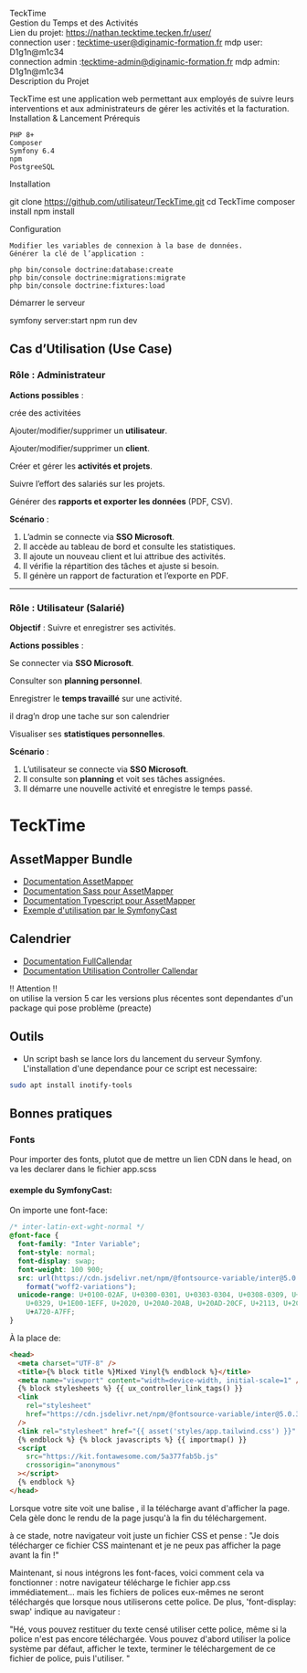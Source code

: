 TeckTime <br>  Gestion du Temps et des Activités<br>
 Lien du projet:
 https://nathan.tecktime.tecken.fr/user/<br>
 connection user : tecktime-user@diginamic-formation.fr mdp user: D1g1n@m1c34 <br>
 connection admin :tecktime-admin@diginamic-formation.fr mdp admin: D1g1n@m1c34<br>
 Description du Projet

TeckTime est une application web permettant aux employés de suivre leurs interventions et aux administrateurs de gérer les activités et la facturation.
 Installation & Lancement
  Prérequis

    PHP 8+
    Composer
    Symfony 6.4
    npm
    PostgreeSQL

 Installation

git clone https://github.com/utilisateur/TeckTime.git
cd TeckTime
composer install
npm install

 Configuration

    Modifier les variables de connexion à la base de données.
    Générer la clé de l’application :

    php bin/console doctrine:database:create
    php bin/console doctrine:migrations:migrate
    php bin/console doctrine:fixtures:load

 Démarrer le serveur

symfony server:start
npm run dev



## **Cas d’Utilisation (Use Case)**

### **Rôle : Administrateur**

 **Actions possibles** :

crée des activitées

Ajouter/modifier/supprimer un **utilisateur**.

 Ajouter/modifier/supprimer un **client**.

 Créer et gérer les **activités et projets**.

 Suivre l’effort des salariés sur les projets.

 Générer des **rapports et exporter les données** (PDF, CSV).

 **Scénario** :

1. L’admin se connecte via **SSO Microsoft**.
2. Il accède au tableau de bord et consulte les statistiques.
3. Il ajoute un nouveau client et lui attribue des activités.
4. Il vérifie la répartition des tâches et ajuste si besoin.
5. Il génère un rapport de facturation et l’exporte en PDF.

---

### **Rôle : Utilisateur (Salarié)**

**Objectif** : Suivre et enregistrer ses activités.

 **Actions possibles** :

Se connecter via **SSO Microsoft**.

Consulter son **planning personnel**.

Enregistrer le **temps travaillé** sur une activité.

 il  drag’n drop une tache sur son calendrier 

 Visualiser ses **statistiques personnelles**.

**Scénario** :

1. L’utilisateur se connecte via **SSO Microsoft**.
2. Il consulte son **planning** et voit ses tâches assignées.
3. Il démarre une nouvelle activité et enregistre le temps passé.






# TeckTime

## AssetMapper Bundle

- [Documentation AssetMapper](https://symfony.com/doc/6.4/frontend/asset_mapper.html)
- [Documentation Sass pour AssetMapper](https://symfony.com/bundles/SassBundle/current/index.html)
- [Documentation Typescript pour AssetMapper](https://github.com/sensiolabs/AssetMapperTypeScriptBundle/blob/main/doc/index.rst)
- [Exemple d'utilisation par le SymfonyCast](https://symfonycasts.com/screencast/asset-mapper)

## Calendrier

- [Documentation FullCallendar](https://fullcalendar.io/)
- [Documentation Utilisation Controller Callendar](/.doc/calendar.md)

:bangbang: Attention :bangbang:  
on utilise la version 5 car les versions plus récentes sont dependantes d'un package qui pose problème (preacte)

## Outils

- Un script bash se lance lors du lancement du serveur Symfony. L'installation d'une dependance pour ce script est necessaire:

```bash
sudo apt install inotify-tools
```

## Bonnes pratiques

### Fonts

Pour importer des fonts, plutot que de mettre un lien CDN dans le head, on va les declarer dans le fichier app.scss

#### exemple du SymfonyCast:

On importe une font-face:

```css
/* inter-latin-ext-wght-normal */
@font-face {
  font-family: "Inter Variable";
  font-style: normal;
  font-display: swap;
  font-weight: 100 900;
  src: url(https://cdn.jsdelivr.net/npm/@fontsource-variable/inter@5.0.3/files/inter-latin-ext-wght-normal.woff2)
    format("woff2-variations");
  unicode-range: U+0100-02AF, U+0300-0301, U+0303-0304, U+0308-0309, U+0323,
    U+0329, U+1E00-1EFF, U+2020, U+20A0-20AB, U+20AD-20CF, U+2113, U+2C60-2C7F,
    U+A720-A7FF;
}
```

À la place de:

```html
<head>
  <meta charset="UTF-8" />
  <title>{% block title %}Mixed Vinyl{% endblock %}</title>
  <meta name="viewport" content="width=device-width, initial-scale=1" />
  {% block stylesheets %} {{ ux_controller_link_tags() }}
  <link
    rel="stylesheet"
    href="https://cdn.jsdelivr.net/npm/@fontsource-variable/inter@5.0.3/index.min.css"
  />
  <link rel="stylesheet" href="{{ asset('styles/app.tailwind.css') }}" />
  {% endblock %} {% block javascripts %} {{ importmap() }}
  <script
    src="https://kit.fontawesome.com/5a377fab5b.js"
    crossorigin="anonymous"
  ></script>
  {% endblock %}
</head>
```

Lorsque votre site voit une balise <link rel="stylesheet">, il la télécharge avant d'afficher la page. Cela gèle donc le rendu de la page jusqu'à la fin du téléchargement.

à ce stade, notre navigateur voit juste un fichier CSS et pense :
"Je dois télécharger ce fichier CSS maintenant et je ne peux pas afficher la page avant la fin !"

Maintenant, si nous intégrons les font-faces, voici comment cela va fonctionner : notre navigateur télécharge le fichier app.css immédiatement...
mais les fichiers de polices eux-mêmes ne seront téléchargés que lorsque nous utiliserons cette police.
De plus, 'font-display: swap' indique au navigateur :

"Hé, vous pouvez restituer du texte censé utiliser cette police, même si la police n'est pas encore téléchargée.
Vous pouvez d'abord utiliser la police système par défaut, afficher le texte, terminer le téléchargement de ce fichier de police, puis l'utiliser. "
